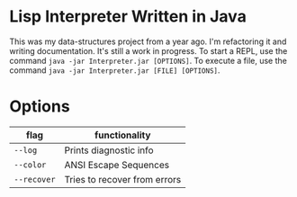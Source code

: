# Lisp Interpreter Written in Java

This was my data-structures project from a year ago.  I'm refactoring it and
writing documentation.  It's still a work in progress.  To start a REPL, use the
command `java -jar Interpreter.jar [OPTIONS]`.  To execute a file, use the
command `java -jar Interpreter.jar [FILE] [OPTIONS]`.

# Options

| flag        | functionality                |
| ----------- | ---------------------------- |
| `--log`     | Prints diagnostic info       |
| `--color`   | ANSI Escape Sequences        |
| `--recover` | Tries to recover from errors |
